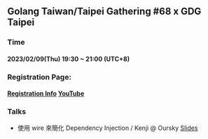 ## Golang Taiwan/Taipei Gathering #68 x GDG Taipei

### Time

#### 2023/02/09(Thu) 19:30 ~ 21:00  (UTC+8)

### Registration Page:

#### [Registration Info](https://gdg.community.dev/events/details/google-gdg-taipei-presents-golang-taiwan-gathering-68/) [YouTube](https://www.youtube.com/watch?v=fWKmvdHBcwg)

### Talks

- 使用 wire 來簡化 Dependency Injection / Kenji @ Oursky [Slides](slides/20230209-simplify-di-with-wire.pdf)